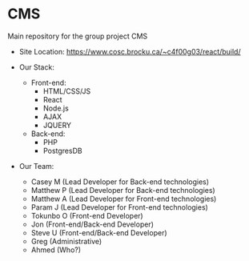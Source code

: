 # CMS
Main repository for the group project CMS

- Site Location: https://www.cosc.brocku.ca/~c4f00g03/react/build/

- Our Stack:
   - Front-end:
        - HTML/CSS/JS
        - React
        - Node.js
        - AJAX
        - JQUERY
   - Back-end:
        - PHP
        - PostgresDB

- Our Team:
    - Casey M (Lead Developer for Back-end technologies)
    - Matthew P (Lead Developer for Back-end technologies)
    - Matthew A (Lead Developer for Front-end technologies)
    - Param J (Lead Developer for Front-end technologies)
    - Tokunbo O (Front-end Developer)
    - Jon (Front-end/Back-end Developer)
    - Steve U (Front-end/Back-end Developer)
    - Greg (Administrative)
    - Ahmed (Who?)
